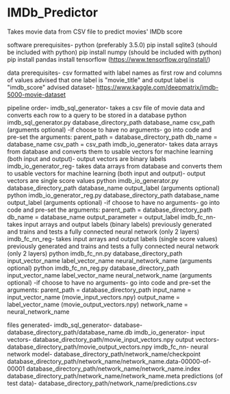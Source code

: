 # IMDb_Predictor
Takes movie data from CSV file to predict movies' IMDb score

software prerequisites- 
python (preferably 3.5.0)
pip install sqlite3 (should be included with python)
pip install numpy (should be included with python)
pip install pandas
install tensorflow (https://www.tensorflow.org/install/)

data prerequisites-
csv formatted with label names as first row and columns of values
advised that one label is "movie_title" and output label is "imdb_score"
advised dataset- https://www.kaggle.com/deepmatrix/imdb-5000-movie-dataset

pipeline order-
imdb_sql_generator- takes a csv file of movie data and converts each row to a query to be stored in a database
	python imdb_sql_generator.py database_directory_path database_name csv_path (arguments optional)
	-if choose to have no arguments- go into code and pre-set the arguments:
	parent_path = database_directory_path
	db_name = database_name
	csv_path = csv_path
imdb_io_generator- takes data arrays from database and converts them to usable vectors for machine learning (both input and output)- output vectors are binary labels
imdb_io_generator_reg- takes data arrays from database and converts them to usable vectors for machine learning (both input and output)- output vectors are single score values
	python imdb_io_generator.py database_directory_path database_name output_label (arguments optional)
	python imdb_io_generator_reg.py database_directory_path database_name output_label (arguments optional)
	-if choose to have no arguments- go into code and pre-set the arguments:
	parent_path = database_directory_path
	db_name = database_name
	output_parameter = output_label
imdb_fc_nn- takes input arrays and output labels (binary labels) previously generated and trains and tests a fully connected neural network (only 2 layers)
imdb_fc_nn_reg- takes input arrays and output labels (single score values) previously generated and trains and tests a fully connected neural network (only 2 layers)
	python imdb_fc_nn.py database_directory_path input_vector_name label_vector_name neural_network_name (arguments optional)
	python imdb_fc_nn_reg.py database_directory_path input_vector_name label_vector_name neural_network_name (arguments optional)
	-if choose to have no arguments- go into code and pre-set the arguments:
	parent_path = database_directory_path
	input_name = input_vector_name (movie_input_vectors.npy)
	output_name = label_vector_name (movie_output_vectors.npy)
	network_name = neural_network_name
	
files generated-
imdb_sql_generator-
	database- database_directory_path/database_name.db
imdb_io_generator-
	input vectors- database_directory_path/movie_input_vectors.npy
	output vectors- database_directory_path/movie_output_vectors.npy
imdb_fc_nn-
	neural network model- 
		database_directory_path/network_name/checkpoint
		database_directory_path/network_name/network_name.data-00000-of-00001
		database_directory_path/network_name/network_name.index
		database_directory_path/network_name/network_name.meta
	predictions (of test data)- 
		database_directory_path/network_name/predictions.csv
